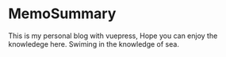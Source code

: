 # MemoSummary
This is my personal blog with vuepress, Hope you can enjoy the knowledege here. Swiming in the knowledge of sea.
